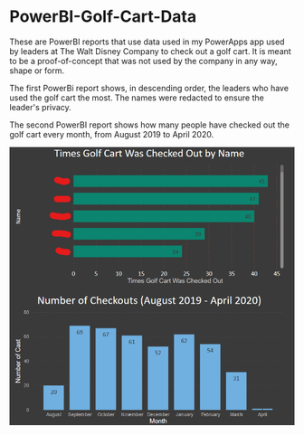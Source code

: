 # PowerBI-Golf-Cart-Data

 These are PowerBI reports that use data used in my PowerApps app used by leaders at The Walt Disney Company to check out a golf cart. It is meant to be a proof-of-concept that was not used by the company in any way, shape or form.

 The first PowerBi report shows, in descending order, the leaders who have used the golf cart the most. The names were redacted to ensure the leader's privacy.

 The second PowerBI report shows how many people have checked out the golf cart every month, from August 2019 to April 2020.

![Data Image](/GolfCartData.png)
